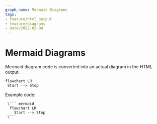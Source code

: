 ```yaml
---
graph_name: Mermaid Diagrams
tags:
- feature/html_output
- feature/diagrams
- date/2022-02-04
---
```

# Mermaid Diagrams   
   
Mermaid diagram code is converted into an actual diagram in the HTML output.   
   
```mermaid  
flowchart LR  
 Start --> Stop 
```
   
   
   
Example code:   
   
```
 \``` mermaid
  flowchart LR  
    Start --> Stop 
 \```
   
```
